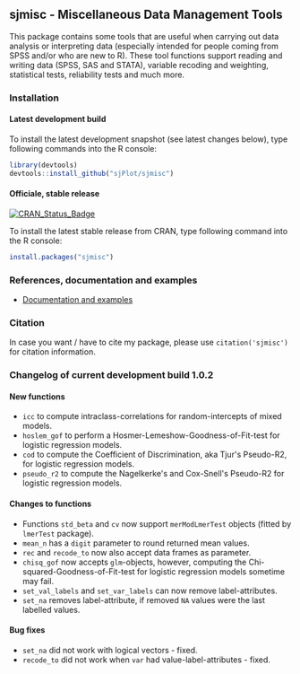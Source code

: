 sjmisc - Miscellaneous Data Management Tools
------------------------------------------------------------------------------
This package contains some tools that are useful when carrying out data analysis or interpreting data (especially intended for people coming from SPSS and/or who are new to R). These tool functions support reading and writing data (SPSS, SAS and STATA), variable recoding and weighting, statistical tests, reliability tests and much more.


### Installation

#### Latest development build

To install the latest development snapshot (see latest changes below), type following commands into the R console:

```r
library(devtools)
devtools::install_github("sjPlot/sjmisc")
```

#### Officiale, stable release
[![CRAN_Status_Badge](http://www.r-pkg.org/badges/version/sjmisc)](http://cran.r-project.org/web/packages/sjmisc)

To install the latest stable release from CRAN, type following command into the R console:

```r
install.packages("sjmisc")
```

### References, documentation and examples

- [Documentation and examples](http://www.strengejacke.de/sjPlot/)


### Citation

In case you want / have to cite my package, please use `citation('sjmisc')` for citation information. 


### Changelog of current development build 1.0.2

#### New functions
* `icc` to compute intraclass-correlations for random-intercepts of mixed models.
* `hoslem_gof` to perform a Hosmer-Lemeshow-Goodness-of-Fit-test for logistic regression models.
* `cod` to compute the Coefficient of Discrimination, aka Tjur's Pseudo-R2, for logistic regression models.
* `pseudo_r2` to compute the Nagelkerke's and Cox-Snell's Pseudo-R2 for logistic regression models.

#### Changes to functions
* Functions `std_beta` and `cv` now support `merModLmerTest` objects (fitted by `lmerTest` package).
* `mean_n` has a `digit` parameter to round returned mean values.
* `rec` and `recode_to` now also accept data frames as parameter.
* `chisq_gof` now accepts `glm`-objects, however, computing the Chi-squared-Goodness-of-Fit-test for logistic regression models sometime may fail.
* `set_val_labels` and `set_var_labels` can now remove label-attributes.
* `set_na` removes label-attribute, if removed `NA` values were the last labelled values.

#### Bug fixes
* `set_na` did not work with logical vectors - fixed.
* `recode_to` did not work when `var` had value-label-attributes - fixed.